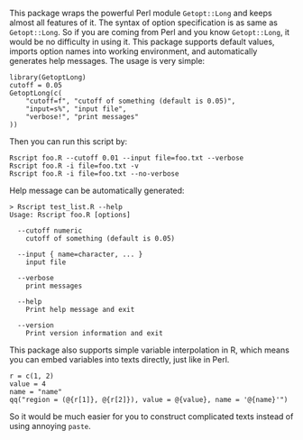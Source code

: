 This package wraps the powerful Perl module `Getopt::Long` and keeps almost all
features of it. The syntax of option specification is as same as `Getopt::Long`.
So if you are coming from Perl and you know `Getopt::Long`, it would be no
difficulty in using it. This package supports default values, imports option
names into working environment, and automatically generates help messages.
The usage is very simple:

    library(GetoptLong)
    cutoff = 0.05
    GetoptLong(c(
        "cutoff=f", "cutoff of something (default is 0.05)",
        "input=s%", "input file",
        "verbose!", "print messages"
    ))
    
Then you can run this script by:

    Rscript foo.R --cutoff 0.01 --input file=foo.txt --verbose
    Rscript foo.R -i file=foo.txt -v
    Rscript foo.R -i file=foo.txt --no-verbose

Help message can be automatically generated:

    > Rscript test_list.R --help
    Usage: Rscript foo.R [options]
    
      --cutoff numeric
        cutoff of something (default is 0.05)
    
      --input { name=character, ... }
        input file
    
      --verbose
        print messages
    
      --help
        Print help message and exit

      --version
        Print version information and exit

This package also supports simple variable interpolation in R, which means you
can embed variables into texts directly, just like in Perl.

    r = c(1, 2)
    value = 4
    name = "name"
    qq("region = (@{r[1]}, @{r[2]}), value = @{value}, name = '@{name}'")
    
So it would be much easier for you to construct complicated texts instead of
using annoying `paste`.

